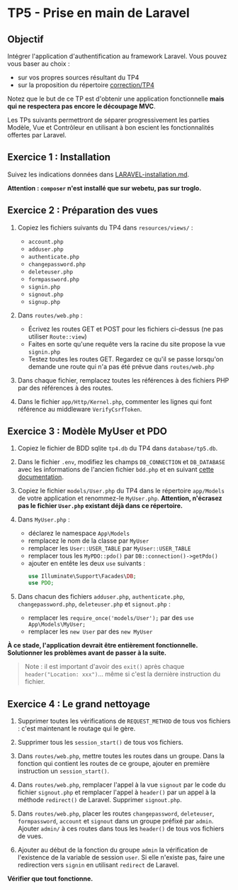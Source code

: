 TP5 - Prise en main de Laravel
==============================

Objectif
--------

Intégrer l'application d'authentification au framework Laravel.
Vous pouvez vous baser au choix :

- sur vos propres sources résultant du TP4
- sur la proposition du répertoire [correction/TP4](correction/TP4)

Notez que le but de ce TP est d'obtenir une application fonctionnelle **mais qui ne respectera pas encore le découpage MVC**.

Les TPs suivants permettront de séparer progressivement les parties Modèle, Vue et Contrôleur en utilisant à bon escient les fonctionnalités offertes par Laravel.


Exercice 1 : Installation
-------------------------

Suivez les indications données dans [LARAVEL-installation.md](LARAVEL-Installation.md).

**Attention : `composer` n'est installé que sur webetu, pas sur troglo.**


Exercice 2 : Préparation des vues
---------------------------------

1. Copiez les fichiers suivants du TP4 dans `resources/views/` :
	- `account.php`
	- `adduser.php`
	- `authenticate.php`
	- `changepassword.php`
	- `deleteuser.php`
	- `formpassword.php`
	- `signin.php`
	- `signout.php`
	- `signup.php`

1. Dans `routes/web.php` :
	- Écrivez les routes GET et POST pour les fichiers ci-dessus (ne pas utiliser `Route::view`)
	- Faites en sorte qu'une requête vers la racine du site propose la vue `signin.php`
	- Testez toutes les routes GET. Regardez ce qu'il se passe lorsqu'on demande une route qui n'a pas été prévue dans `routes/web.php`

1. Dans chaque fichier, remplacez toutes les références à des fichiers PHP par des références à des routes.

1. Dans le fichier `app/Http/Kernel.php`, commenter les lignes qui font référence au middleware `VerifyCsrfToken`.


Exercice 3 : Modèle MyUser et PDO
---------------------------------

1. Copiez le fichier de BDD sqlite `tp4.db` du TP4 dans `database/tp5.db`.

1. Dans le fichier `.env`,  modifiez les champs `DB_CONNECTION` et `DB_DATABASE` avec les informations de l'ancien fichier `bdd.php` et en suivant [cette documentation](https://laravel.com/docs/8.x/database).

1. Copiez le fichier `models/User.php` du TP4 dans le répertoire `app/Models` de votre application et renommez-le `MyUser.php`. **Attention, n'écrasez pas le fichier `User.php` existant déjà dans ce répertoire.**

1. Dans `MyUser.php` :
	- déclarez le namespace `App\Models`
	- remplacez le nom de la classe par `MyUser`
	- remplacer les `User::USER_TABLE` par `MyUser::USER_TABLE`
	- remplacer tous les `MyPDO::pdo()` par `DB::connection()->getPdo()`
	- ajouter en entête les deux `use` suivants :
		```php
		use Illuminate\Support\Facades\DB;
		use PDO;
		```

1. Dans chacun des fichiers `adduser.php`, `authenticate.php`, `changepassword.php`, `deleteuser.php` et `signout.php` :
	- remplacer les `require_once('models/User');` par des `use App\Models\MyUser;`
	- remplacer les `new User` par des `new MyUser`

**À ce stade, l'application devrait être entièrement fonctionnelle. Solutionner les problèmes avant de passer à la suite.**

> Note : il est important d'avoir des `exit()` après chaque `header("Location: xxx")`... même si c'est la dernière instruction du fichier.

Exercice 4 : Le grand nettoyage
-------------------------------

1. Supprimer toutes les vérifications de `REQUEST_METHOD` de tous vos fichiers : c'est maintenant le routage qui le gère.

1. Supprimer tous les `session_start()` de tous vos fichiers.

1. Dans `routes/web.php`, mettre toutes les routes dans un groupe. Dans la fonction qui contient les routes de ce groupe, ajouter en première instruction un `session_start()`.

1. Dans `routes/web.php`, remplacer l'appel à la vue `signout` par le code du fichier `signout.php` et remplacer l'appel à `header()` par un appel à la méthode `redirect()` de Laravel. Supprimer `signout.php`.

1. Dans `routes/web.php`, placer les routes `changepassword`, `deleteuser`, `formpassword`, `account` et `signout` dans un groupe préfixé par `admin`. Ajouter `admin/` à ces routes dans tous les `header()` de tous vos fichiers de vues.

1. Ajouter au début de la fonction du groupe `admin` la vérification de l'existence de la variable de session `user`. Si elle n'existe pas, faire une redirection vers `signin` en utilisant `redirect` de Laravel.

**Vérifier que tout fonctionne.**
